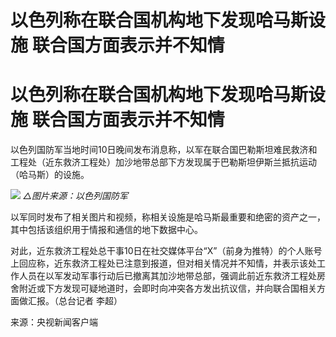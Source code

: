 # 以色列称在联合国机构地下发现哈马斯设施 联合国方面表示并不知情

# 以色列称在联合国机构地下发现哈马斯设施 联合国方面表示并不知情

以色列国防军当地时间10日晚间发布消息称，以军在联合国巴勒斯坦难民救济和工程处（近东救济工程处）加沙地带总部下方发现属于巴勒斯坦伊斯兰抵抗运动（哈马斯）的设施。

![](https://inews.gtimg.com/om_bt/OH4qVGAvnxaArtcjs4Yyp0O3363XNJCyq-6A_4F4pCfkQAA/1000)
_△图片来源：以色列国防军_

以军同时发布了相关图片和视频，称相关设施是哈马斯最重要和绝密的资产之一，其中包括该组织用于情报和通信的地下数据中心。

对此，近东救济工程处总干事10日在社交媒体平台“X”（前身为推特）的个人账号上回应称，近东救济工程处已注意到报道，但对相关情况并不知情，并表示该处工作人员在以军发动军事行动后已撤离其加沙地带总部，强调此前近东救济工程处房舍附近或下方发现可疑地道时，会即时向冲突各方发出抗议信，并向联合国相关方面做汇报。（总台记者
李超）

来源：央视新闻客户端

